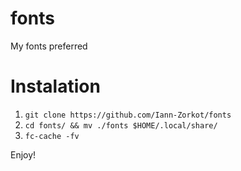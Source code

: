 # fonts
My fonts preferred

# Instalation

1. `git clone https://github.com/Iann-Zorkot/fonts`
1. `cd fonts/ && mv ./fonts $HOME/.local/share/`
1. `fc-cache -fv`

Enjoy!
